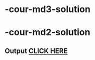 # -cour-md3-solution
# -cour-md2-solution
## Output [CLICK HERE](https://akutkarsh.github.io/-cour-md3-solution/)

